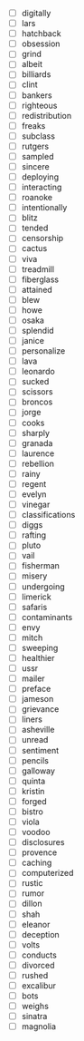 - [ ] digitally
- [ ] lars
- [ ] hatchback
- [ ] obsession
- [ ] grind
- [ ] albeit
- [ ] billiards
- [ ] clint
- [ ] bankers
- [ ] righteous
- [ ] redistribution
- [ ] freaks
- [ ] subclass
- [ ] rutgers
- [ ] sampled
- [ ] sincere
- [ ] deploying
- [ ] interacting
- [ ] roanoke
- [ ] intentionally
- [ ] blitz
- [ ] tended
- [ ] censorship
- [ ] cactus
- [ ] viva
- [ ] treadmill
- [ ] fiberglass
- [ ] attained
- [ ] blew
- [ ] howe
- [ ] osaka
- [ ] splendid
- [ ] janice
- [ ] personalize
- [ ] lava
- [ ] leonardo
- [ ] sucked
- [ ] scissors
- [ ] broncos
- [ ] jorge
- [ ] cooks
- [ ] sharply
- [ ] granada
- [ ] laurence
- [ ] rebellion
- [ ] rainy
- [ ] regent
- [ ] evelyn
- [ ] vinegar
- [ ] classifications
- [ ] diggs
- [ ] rafting
- [ ] pluto
- [ ] vail
- [ ] fisherman
- [ ] misery
- [ ] undergoing
- [ ] limerick
- [ ] safaris
- [ ] contaminants
- [ ] envy
- [ ] mitch
- [ ] sweeping
- [ ] healthier
- [ ] ussr
- [ ] mailer
- [ ] preface
- [ ] jameson
- [ ] grievance
- [ ] liners
- [ ] asheville
- [ ] unread
- [ ] sentiment
- [ ] pencils
- [ ] galloway
- [ ] quinta
- [ ] kristin
- [ ] forged
- [ ] bistro
- [ ] viola
- [ ] voodoo
- [ ] disclosures
- [ ] provence
- [ ] caching
- [ ] computerized
- [ ] rustic
- [ ] rumor
- [ ] dillon
- [ ] shah
- [ ] eleanor
- [ ] deception
- [ ] volts
- [ ] conducts
- [ ] divorced
- [ ] rushed
- [ ] excalibur
- [ ] bots
- [ ] weighs
- [ ] sinatra
- [ ] magnolia
